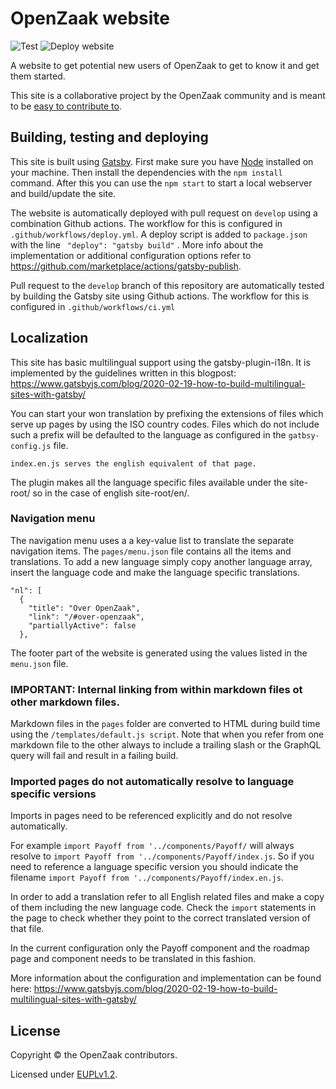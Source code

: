 # OpenZaak website

![Test](https://github.com/open-zaak/open-zaak-website/workflows/Test/badge.svg)
![Deploy website](https://github.com/open-zaak/open-zaak-website/workflows/Deploy%20website/badge.svg)

A website to get potential new users of OpenZaak to get to know it and get them started.

This site is a collaborative project by the OpenZaak community and is meant to be [easy to contribute to](CONTRIBUTING.md).

## Building, testing and deploying

This site is built using [Gatsby](https://www.gatsbyjs.org/). First make sure you have [Node](https://nodejs.org/en/) installed on your machine. Then install the dependencies with the `npm install` command. After this you can use the `npm start` to start a local webserver and build/update the site.

The website is automatically deployed with pull request on `develop` using a combination Github actions. The workflow for this is configured in `.github/workflows/deploy.yml`.  A deploy script is added to `package.json` with the line ` "deploy": "gatsby build"` . More info about the implementation or additional configuration options refer to https://github.com/marketplace/actions/gatsby-publish.

Pull request to the `develop` branch of this repository are automatically tested by building the Gatsby site using Github actions. The workflow for this is configured in `.github/workflows/ci.yml`


## Localization
This site has basic multilingual support using the gatsby-plugin-i18n.
It is implemented by the guidelines written in this blogpost:
https://www.gatsbyjs.com/blog/2020-02-19-how-to-build-multilingual-sites-with-gatsby/

You can start your won translation by prefixing the extensions of files which serve up pages by using the ISO country codes. Files which do not include such a prefix will be defaulted to the language as configured in the `gatbsy-config.js` file.

```example:
index.en.js serves the english equivalent of that page.
```
The plugin makes all the language specific files available under the site-root/<language code> so in the case of english site-root/en/.

### Navigation menu
The navigation menu uses a a key-value list to translate the separate navigation items. The `pages/menu.json` file
contains all the items and translations. To add a new language simply copy another language array, insert the language code and make the language specific translations.

```
"nl": [
  {
    "title": "Over OpenZaak",
    "link": "/#over-openzaak",
    "partiallyActive": false
  },
```
The footer part of the website is generated using the values listed in the `menu.json` file.

### IMPORTANT: Internal linking from within markdown files ot other markdown files.
Markdown files in the `pages` folder are converted to HTML during build time using the `/templates/default.js script`. Note that when you refer from one markdown file to the other always to include a trailing slash or the GraphQL query will fail and result in a failing build.

### Imported pages do not automatically resolve to language specific versions

Imports in pages need to be referenced explicitly and do not resolve automatically.

For example `import Payoff from '../components/Payoff/` will always resolve to `import Payoff from '../components/Payoff/index.js`. So if you need to reference a language specific version you should indicate the filename `import Payoff from '../components/Payoff/index.en.js`.

In order to add a translation refer to all English related files and make a copy of them including the new language code. Check the `import` statements in the page to check whether they point to the correct translated version of that file.

In the current configuration only the Payoff component and the roadmap page and component needs to be translated in this fashion.

More information about the configuration and implementation can be found here:
https://www.gatsbyjs.com/blog/2020-02-19-how-to-build-multilingual-sites-with-gatsby/


## License

Copyright © the OpenZaak contributors.

Licensed under [EUPLv1.2](LICENSE.md).
